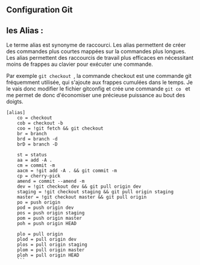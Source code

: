 ## Configuration Git 

## les Alias : 
Le terme alias est synonyme de raccourci. Les alias permettent de créer des commandes plus courtes mappées sur la commandes plus longues. Les alias permettent des raccourcis de travail plus efficaces en nécessitant moins de frappes au clavier pour exécuter une commande. 

Par exemple ```git checkout ```, la commande checkout est une commande git fréquemment utilisée, qui s'ajoute aux frappes cumulées dans le temps. Je le vais donc modifier le fichier gitconfig et crée une commande ```git co ``` et me permet de donc d'économiser une précieuse puissance au bout des doigts. 

```
[alias]
	co = checkout
	cob = checkout -b
	coo = !git fetch && git checkout
	br = branch
	brd = branch -d
	brD = branch -D
	
	st = status
	aa = add -A .
	cm = commit -m
	aacm = !git add -A . && git commit -m
	cp = cherry-pick
	amend = commit --amend -m
	dev = !git checkout dev && git pull origin dev
	staging = !git checkout staging && git pull origin staging
	master = !git checkout master && git pull origin 
	po = push origin
	pod = push origin dev
	pos = push origin staging
	pom = push origin master
	poh = push origin HEAD

	plo = pull origin
	plod = pull origin dev
	plos = pull origin staging
	plom = pull origin master
	ploh = pull origin HEAD
	```

